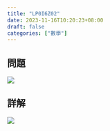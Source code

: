 ```yaml
---
title: "LP0I6Z02"
date: 2023-11-16T10:20:23+08:00
draft: false
categories: ["數學"]
---
```

<!--more-->

## 問題
<img src="/posts/solution/LP0I6Z02-q.png">

## 詳解
<img src="/posts/solution/LP0I6Z02-sol.png">

